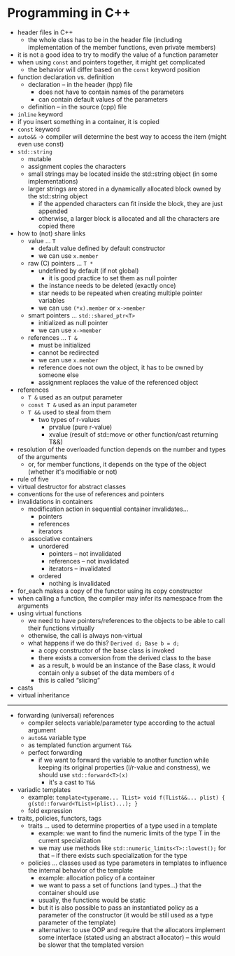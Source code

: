 # Programming in C++

- header files in C++
	- the whole class has to be in the header file (including implementation of the member functions, even private members)
- it is not a good idea to try to modify the value of a function parameter
- when using `const` and pointers together, it might get complicated
	- the behavior will differ based on the `const` keyword position
- function declaration vs. definition
	- declaration – in the header (hpp) file
		- does not have to contain names of the parameters
		- can contain default values of the parameters
	- definition – in the source (cpp) file
- `inline` keyword
- if you insert something in a container, it is copied
- `const` keyword
- `auto&&` → compiler will determine the best way to access the item (might even use const)
- `std::string`
	- mutable
	- assignment copies the characters
	- small strings may be located inside the std::string object (in some implementations)
	- larger strings are stored in a dynamically allocated block owned by the std::string object
		- if the appended characters can fit inside the block, they are just appended
		- otherwise, a larger block is allocated and all the characters are copied there
- how to (not) share links
	- value … `T`
		- default value defined by default constructor
		- we can use `x.member`
	- raw (C) pointers … `T *`
		- undefined by default (if not global)
			- it is good practice to set them as null pointer
		- the instance needs to be deleted (exactly once)
		- star needs to be repeated when creating multiple pointer variables
		- we can use `(*x).member` or `x->member`
	- smart pointers … `std::shared_ptr<T>`
		- initialized as null pointer
		- we can use `x->member`
	- references … `T &`
		- must be initialized
		- cannot be redirected
		- we can use `x.member`
		- reference does not own the object, it has to be owned by someone else
		- assignment replaces the value of the referenced object
- references
	- `T &` used as an output parameter
	- `const T &` used as an input parameter
	- `T &&` used to steal from them
		- two types of r-values
			- prvalue (pure r-value)
			- xvalue (result of std::move or other function/cast returning T&&)
- resolution of the overloaded function depends on the number and types of the arguments
	- or, for member functions, it depends on the type of the object (whether it's modifiable or not)
- rule of five
- virtual destructor for abstract classes
- conventions for the use of references and pointers
- invalidations in containers
	- modification action in sequential container invalidates…
		- pointers
		- references
		- iterators
	- associative containers
		- unordered
			- pointers – not invalidated
			- references – not invalidated
			- iterators – invalidated
		- ordered
			- nothing is invalidated
- for_each makes a copy of the functor using its copy constructor
- when calling a function, the compiler may infer its namespace from the arguments
- using virtual functions
	- we need to have pointers/references to the objects to be able to call their functions virtually
	- otherwise, the call is always non-virtual
	- what happens if we do this? `Derived d; Base b = d;`
		- a copy constructor of the base class is invoked
		- there exists a conversion from the derived class to the base
		- as a result, `b` would be an instance of the Base class, it would contain only a subset of the data members of `d`
		- this is called “slicing”
- casts
- virtual inheritance

---

- forwarding (universal) references
	- compiler selects variable/parameter type according to the actual argument
	- `auto&&` variable type
	- as templated function argument `T&&`
	- perfect forwarding
		- if we want to forward the variable to another function while keeping its original properties (l/r-value and constness), we should use `std::forward<T>(x)`
			- it's a cast to `T&&`
- variadic templates
	- example: `template<typename... TList> void f(TList&&... plist) { g(std::forward<TList>(plist)...); }`
	- fold expression
- traits, policies, functors, tags
	- traits … used to determine properties of a type used in a template
		- example: we want to find the numeric limits of the type T in the current specialization
		- we may use methods like `std::numeric_limits<T>::lowest();` for that – if there exists such specialization for the type
	- policies … classes used as type parameters in templates to influence the internal behavior of the template
		- example: allocation policy of a container
		- we want to pass a set of functions (and types…) that the container should use
		- usually, the functions would be static
		- but it is also possible to pass an instantiated policy as a parameter of the constructor (it would be still used as a type parameter of the template)
		- alternative: to use OOP and require that the allocators implement some interface (stated using an abstract allocator) – this would be slower that the templated version
